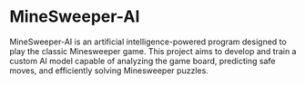 # MineSweeper-AI
MineSweeper-AI is an artificial intelligence-powered program designed to play the classic Minesweeper game. This project aims to develop and train a custom AI model capable of analyzing the game board, predicting safe moves, and efficiently solving Minesweeper puzzles.
